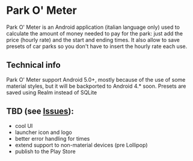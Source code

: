 # Park O' Meter
Park O' Meter is an Android application (italian language only) used to calculate the amount of money needed to pay for the park: just add the price (hourly rate) and the start and ending times.
It also allow to save presets of car parks so you don't have to insert the hourly rate each use.

## Technical info
Park O' Meter support Android 5.0+, mostly because of the use of some material styles, but it will be backported to Android 4.* soon.
Presets are saved using Realm instead of SQLite

## TBD (see [Issues](https://github.com/davideserafini/Park-O-Meter/issues)): 
- cool UI
- launcher icon and logo
- better error handling for times
- extend support to non-material devices (pre Lollipop)
- publish to the Play Store

